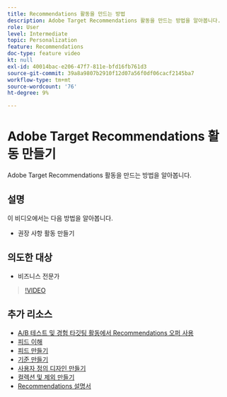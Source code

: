 ```yaml
---
title: Recommendations 활동을 만드는 방법
description: Adobe Target Recommendations 활동을 만드는 방법을 알아봅니다.
role: User
level: Intermediate
topic: Personalization
feature: Recommendations
doc-type: feature video
kt: null
exl-id: 40014bac-e206-47f7-811e-bfd16fb761d3
source-git-commit: 39a8a9807b2910f12d07a56f0df06cacf2145ba7
workflow-type: tm+mt
source-wordcount: '76'
ht-degree: 9%

---
```


# Adobe Target Recommendations 활동 만들기

Adobe Target Recommendations 활동을 만드는 방법을 알아봅니다.

## 설명

이 비디오에서는 다음 방법을 알아봅니다.

* 권장 사항 활동 만들기

## 의도한 대상

* 비즈니스 전문가

>[!VIDEO](https://video.tv.adobe.com/v/27688?quality=12)

## 추가 리소스

* [A/B 테스트 및 경험 타깃팅 활동에서 Recommendations 오퍼 사용](use-recommendations-offers.md)
* [피드 이해](understanding-feeds.md)
* [피드 만들기](create-a-feed.md)
* [기준 만들기](create-criteria.md)
* [사용자 정의 디자인 만들기](create-custom-designs.md)
* [컬렉션 및 제외 만들기](create-collections-and-exclusions.md)
* [Recommendations 설명서](https://experienceleague.adobe.com/docs/target/using/recommendations/recommendations.html?lang=en)
